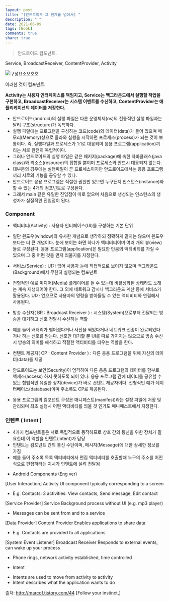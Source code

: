 ```yaml
---
layout: post
title: "[안드로이드-그 한계를 넘어서] "
description: " "
date: 2021-06-09
tags: [Book]
comments: true
share: true
---
```


>안드로이드 컴포넌트.

Service, BroadcastReceiver, ContentProvider, Activity

![구성요소오호호](http://cfile8.uf.tistory.com/image/193A20394D99C18B08ECB0)

이러한 것이 컴포넌트.

**Activity는 사용자 인터페이스를 책임지고,
Service는 백그라운드에서 실행할 작업을 구현하고,
BroadcastReceiver는 시스템 이벤트를 수신하고,
ContentProvider는 애플리케이션의 데이터를 저장한다.**


- 안드로이드(android)의 실행 파일은 다른 운영체제(os)의 전통적인 실행 파일과는 달리 구조(structure)가 독특하다.
- 실행 파일에는 프로그램을 구성하는 코드(code)와 데이터(data)가 들어 있으며 메모리(Memory)상으로 올라와 실행을 시작하면 프로세스(process)가 되는 것이 보통이다. 즉, 실행파일과 프로세스가 1:1로 대응되며 응용 프로그램(application)끼리는 서로 완전히 독립적이다.
- 그러나 안드로이드의 실행 파일은 같은 패키지(package)에 속한 자바클래스(java class)와 리소스(resource)의 집합일 뿐이며 프로세스와 반드시 대응되지 않는다.
- 대부분의 경우에는 실행파일이 곧 프로세스이지만 안드로이드에서는 응용 프로그램끼리 서로의 기능을 공유할 수 있다.
- 안드로이드 응용 프로그램은 적절한 권한만 있으면 누구든지 인스턴스(instance)화할 수 있는 4개의 컴포넌트로 구성된다.
- 그래서 main 같은 유일한 진입점이 따로 없으며 처음으로 생성되는 인스턴스의 생성자가 실질적인 진입점이 된다.


### Component

 * 액티비티(Activity) : 사용자 인터페이스(UI)를 구성하는 기본 단위
- 일단 윈도우(window)와 유사한 개념으로 생각하되 정확하게 같지는 않으며 윈도우보다는 더 큰 개념이다. 눈에 보이는 화면 하나가 액티비티이며 여러 개의 뷰(view)들로 구성된다. 응용 프로그램(application)은 필요한 만큼의 액티비티를 가질 수 있으며 그 중 어떤 것을 먼저 띄울지를 지정한다.

* 서비스(Service) : UI가 없어 사용자 눈에 직접적으로 보이지 않으며 백그라운드(Background)에서 무한히 실행되는 컴포넌트
- 전형적인 예로 미디어(Media) 플레이어를 들 수 있는데 비활성화된 상태라도 노래는 계속 재생되어야 한다. 그 외에 네트워크 감시나 백그라운드 계산 등에 서비스가 활용된다. UI가 없으므로 사용자의 명령을 받아들일 수 있는 액티비티와 연결해서 사용된다.

* 방송 수신자( BR : Broadcast Receiver ) : 시스템(System)으로부터 전달되는 방송을 대기하고 신호 전달시 수신하는 역할
- 예를 들어 배터리가 떨어졌다거나 사진을 찍었다거나 네트워크 전송이 완료되었다거나 하는 신호를 받는다. 신호만 대기할 뿐 UI를 따로 가지지는 않으므로 방송 수신시 방송의 의미를 해석하고 적절한 액티비티를 띄우는 역할을 한다.

* 컨텐트 제공자( CP : Content Provider ) : 다른 응용 프로그램을 위해 자신의 데이터(data)를 제공
- 안드로이드는 보안(Security)이 엄격하여 다른 응용 프로그램의 데이터를 함부로 액세스(access) 하지 못하도록 되어 있다. 응용 프로그램 간에 데이터를 공유할 수 있는 합법적인 유일한 장치(device)가 바로 컨텐트 제공자이다. 전형적인 예가 데이터베이스(database)이며 주소록도 CP로 제공된다.

- 응용 프로그램의 컴포넌트 구성은 매니페스트(manifest)라는 설정 파일에 저장 및 관리되며 최초 실행시 어떤 액티비티를 띄울 것 인가도 매니패스트에서 지정한다.


### 인텐트 ( Intent )

- 4가지 컴포넌트들은 서로 독립적으로 동작하므로 상호 간의 통신을 위한 장치가 필요한데 이 역할을 인텐트(intent)가 담당
- 인텐트는 컴포넌트 간의 통신 수단이며, 메시지(Message)에 대한 상세한 정보를 가짐
- 예를 들어 주소록 목록 액티비티에서 편집 액티비티를 호출할때 누구의 주소를 어떤 식으로 편집하라는 지시가 인텐트에 실려 전달됨


* Android Components (Eng ver)

[User Interaction] Activity
UI component typically corresponding to a screen
 - E.g. Contacts: 3 activities: View contacts, Send message, Edit contact

[Service Provider] Service
Background process without UI (e.g. mp3 player)
 - Messages can be sent from and to a service

[Data Provider] Content Provider
Enables applications to share data
 - E.g. Contacts are provided to all applications

[System Event Listener] Broadcast Receiver
Responds to external events, can wake up your process
 - Phone rings, network activity established, time controlled

* Intent
- Intents are used to move from activity to activity
- Intent describes what the application wants to do



출처: http://marcof.tistory.com/44 [Follow your instinct,]
